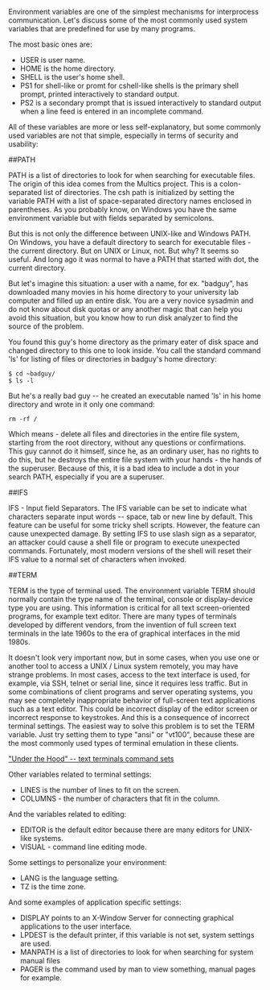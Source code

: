 Environment variables are one of the simplest mechanisms for interprocess communication. Let's discuss some of the most commonly used system variables that are predefined for use by many programs.

The most basic ones are:
* USER is user name.
* HOME is the home directory.
* SHELL is the user's home shell.
* PS1 for shell-like or promt for cshell-like shells is the primary shell prompt, printed interactively to standard output.
* PS2 is a secondary prompt that is issued interactively to standard output when a line feed is entered in an incomplete command.

All of these variables are more or less self-explanatory, but some commonly used variables are not that simple, especially in terms of security and usability:

##PATH

PATH is a list of directories to look for when searching for executable files. The origin of this idea comes from the Multics project. This is a colon-separated list of directories. The csh path is initialized by setting the variable PATH with a list of space-separated directory names enclosed in parentheses. As you probably know, on Windows you have the same environment variable but with fields separated by semicolons.

But this is not only the difference between UNIX-like and Windows PATH. On Windows, you have a default directory to search for executable files - the current directory. But on UNIX or Linux, not. But why? It seems so useful. And long ago it was normal to have a PATH that started with dot, the current directory.

But let's imagine this situation: a user with a name, for ex. "badguy", has downloaded many movies in his home directory to your university lab computer and filled up an entire disk. You are a very novice sysadmin and do not know about disk quotas or any another magic that can help you avoid this situation, but you know how to run disk analyzer to find the source of the problem.

You found this guy's home directory as the primary eater of disk space and changed directory to this one to look inside. You call the standard command 'ls' for listing of files or directories in badguy's home directory:
```
$ cd ~badguy/
$ ls -l
```
But he's a really bad guy -- he created an executable named 'ls' in his home directory and wrote in it only one command:
```
rm -rf /
```

Which means - delete all files and directories in the entire file system, starting from the root directory, without any questions or confirmations. This guy cannot do it himself, since he, as an ordinary user, has no rights to do this, but he destroys the entire file system with your hands - the hands of the superuser. Because of this, it is a bad idea to include a dot in your search PATH, especially if you are a superuser.

##IFS

IFS - Input field Separators. The IFS variable can be set to indicate what characters separate input words -- space, tab or new line by default. This feature can be useful for some tricky shell scripts. However, the feature can cause unexpected damage. By setting IFS to use slash sign as a separator, an attacker could cause a shell file or program to execute unexpected commands. Fortunately, most modern versions of the shell will reset their IFS value to a normal set of characters when invoked.

##TERM

TERM is the type of terminal used. The environment variable TERM should normally contain the type name of the terminal, console or display-device type you are using. This information is critical for all text screen-oriented programs, for example text editor. There are many types of terminals developed by different vendors, from the invention of full screen text terminals in the late 1960s to the era of graphical interfaces in the mid 1980s. 

It doesn't look very important now, but in some cases, when you use one or another tool to access a UNIX / Linux system remotely, you may have strange problems. In most cases, access to the text interface is used, for example, via SSH, telnet or serial line, since it requires less traffic. But in some combinations of client programs and server operating systems, you may see completely inappropriate behavior of full-screen text applications such as a text editor. This could be incorrect display of the editor screen or incorrect response to keystrokes. And this is a consequence of incorrect terminal settings. The easiest way to solve this problem is to set the TERM variable. Just try setting them to type "ansi" or "vt100", because these are the most commonly used types of terminal emulation in these clients.

["Under the Hood" -- text terminals command sets](under_the_hood/terminals_commands.md)

Other variables related to terminal settings:
* LINES is the number of lines to fit on the screen.
* COLUMNS - the number of characters that fit in the column.

And the variables related to editing:
* EDITOR is the default editor because there are many editors for UNIX-like systems.
* VISUAL - command line editing mode.

Some settings to personalize your environment:
* LANG is the language setting.
* TZ is the time zone.

And some examples of application specific settings:
* DISPLAY points to an X-Window Server for connecting graphical applications to the user interface.
* LPDEST is the default printer, if this variable is not set, system settings are used.
* MANPATH is a list of directories to look for when searching for system manual files 
* PAGER is the command used by man to view something, manual pages for example.

